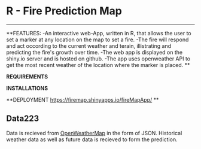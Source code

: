 # R - Fire Prediction Map
---
**FEATURES:
-An interactive web-App, written in R, that allows the user to set a marker at any location on the map to set a fire. 
-The fire will respond and act occording to the current weather and terain, illistrating and predicting the fire's growth over time. 
-The web app is displayed on the shiny.io server and is hosted on github.
-The app uses openweather API to get the most recent weather of the location where the marker is placed. 
**


**REQUIREMENTS**

**INSTALLATIONS**

**DEPLOYMENT
https://firemap.shinyapps.io/fireMapApp/
**

## Data223

Data is recieved from [OpenWeatherMap](https://openweathermap.org/) in the form of JSON. Historical weather data as well as future data is recieved to form the prediction.
